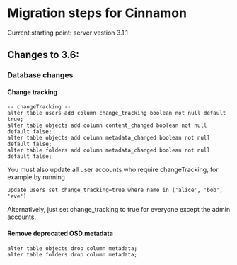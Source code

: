 # Migration steps for Cinnamon

Current starting point: server vestion 3.1.1

## Changes to 3.6:

### Database changes

#### Change tracking

    -- changeTracking --
    alter table users add column change_tracking boolean not null default true;
    alter table objects add column content_changed boolean not null default false;
    alter table objects add column metadata_changed boolean not null default false;
    alter table folders add column metadata_changed boolean not null default false;
    
You must also update all user accounts who require changeTracking, for example by running

    update users set change_tracking=true where name in ('alice', 'bob', 'eve') 

Alternatively, just set change_tracking to true for everyone except the admin accounts.
   

#### Remove deprecated OSD.metadata
 
    alter table objects drop column metadata;
    alter table folders drop column metadata;

    
